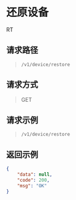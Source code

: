 # 还原设备

RT

## 请求路径

> `​/v1​/device​/restore`

## 请求方式

> GET

## 请求示例

> `​/v1​/device​/restore`

## 返回示例

```json
{
    "data": null,
    "code": 200,
    "msg": "OK"
}
```